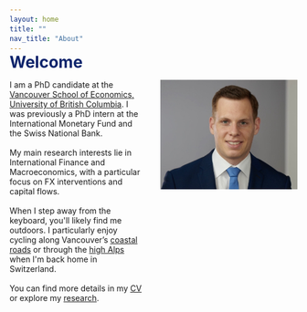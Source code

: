 ```yaml
---
layout: home
title: ""
nav_title: "About"
---
```


<div style="margin-top: -1em;">
  <span style="color: #0c246c; font-weight: bold; font-size: 2em;">
    Welcome
  </span>
</div>

<div style="display: flex; align-items: flex-start; margin-top: 1em;">
  <div style="flex: 1;">
    I am a PhD candidate at the <a href="https://economics.ubc.ca/" target="_blank" rel="noopener">Vancouver School of Economics, University of British Columbia</a>. I was previously a PhD intern at the International Monetary Fund and the Swiss National Bank.
    <br><br>
    My main research interests lie in International Finance and Macroeconomics, with a particular focus on FX interventions and capital flows.
    <br><br>
    <!--Away from the keyboard, you’ll likely find me outdoors, usually cycling along Vancouver’s <a href="#BCCycling">coastal roads</a> or <a href="#AlpsCycling">high in the Alps</a> back home in Switzerland.-->
    When I step away from the keyboard, you'll likely find me outdoors. I particularly enjoy cycling along Vancouver’s <a href="#BCCycling">coastal roads</a> or through the <a href="#AlpsCycling">high Alps</a> when I'm back home in Switzerland.
    <br><br>
    You can find more details in my <a href="/cv">CV</a> or explore my <a href="/research">research</a>.
  </div>
  <img src="/assets/img/portrait.jpeg" alt="Portrait of Oliver Vogt" style="width:240px; margin-left: 32px;" />
</div>

<!-- Linked Pictures -->
<div id="AlpsCycling" style="display:none; position:fixed; z-index:1000; left:0; top:0; width:100vw; height:100vh; background:rgba(0,0,0,0.7); align-items:center; justify-content:center;">
  <div style="background:#fff; padding:2em; border-radius:8px; max-width:90vw; max-height:90vh; display:flex; flex-direction:column; align-items:center; position:relative;">
    <a href="#" style="position:absolute; top:0.5em; right:1em; font-size:2em; color:#0c246c; text-decoration:none; font-weight:bold;">&times;</a>
    <img src="/assets/img/Alps_cycling.jpeg" style="max-width:80vw; max-height:80vh; margin-bottom:0.5em;" />
    <div style="color:#444; font-size:1.1em; text-align:center;">Stelvio Pass, Italy</div>
  </div>
</div>
<div id="BCCycling" style="display:none; position:fixed; z-index:1000; left:0; top:0; width:100vw; height:100vh; background:rgba(0,0,0,0.7); align-items:center; justify-content:center;">
  <div style="background:#fff; padding:2em; border-radius:8px; max-width:90vw; max-height:90vh; display:flex; flex-direction:column; align-items:center; position:relative;">
    <a href="#" style="position:absolute; top:0.5em; right:1em; font-size:2em; color:#0c246c; text-decoration:none; font-weight:bold;">&times;</a>
    <img src="/assets/img/BC_cycling.jpeg" style="max-width:80vw; max-height:80vh; margin-bottom:0.5em;" />
    <div style="color:#444; font-size:1.1em; text-align:center;">Bowen Island, British Columbia</div>
  </div>
</div>

<!-- Add this CSS at the end of your index.md or in your main.scss -->
<style>
  #AlpsCycling:target {
    display: flex !important;
  }
  #BCCycling:target {
    display: flex !important;
  }
</style>

<!--
[Download my CV (PDF)](/assets/cv/Olivervogt_CV.pdf)


*Email:* oliver@example.com &nbsp;|&nbsp; [GitHub](https://github.com/YOU) &nbsp;|&nbsp; [Google Scholar](#)
-->